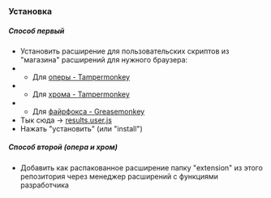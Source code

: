 ### Установка
##### Способ первый
- Установить расширение для пользовательских скриптов из "магазина" расширений для нужного браузера:
- - Для [оперы - Tampermonkey](https://addons.opera.com/ru/extensions/details/tampermonkey-beta/)
- - Для [хрома - Tampermonkey](https://chrome.google.com/webstore/detail/tampermonkey/dhdgffkkebhmkfjojejmpbldmpobfkfo)
- - Для [файрфокса - Greasemonkey](https://addons.mozilla.org/ru/firefox/addon/greasemonkey/)
- Тык сюда -> [results.user.js](https://github.com/pew-pew/informatics-results/raw/master/results.user.js)
- Нажать "установить" (или "install")
##### Способ второй (опера и хром)
- Добавить как распакованное расширение папку "extension" из этого репозитория через менеджер расширений с функциями разработчика